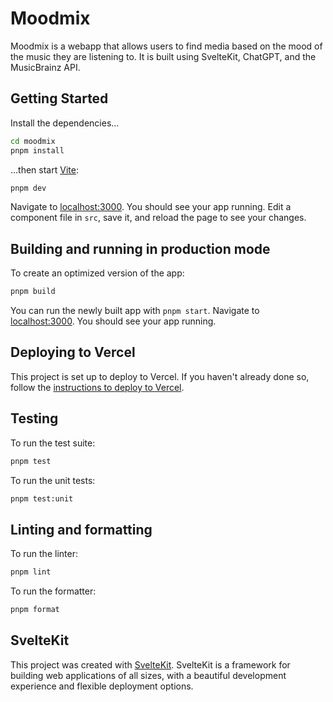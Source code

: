 # Moodmix

Moodmix is a webapp that allows users to find media based on the mood of the music they are listening to. It is built using SvelteKit, ChatGPT, and the MusicBrainz API.

## Getting Started

Install the dependencies...

```bash
cd moodmix
pnpm install
```

...then start [Vite](https://vitejs.dev):

```bash
pnpm dev
```

Navigate to [localhost:3000](http://localhost:5178). You should see your app running. Edit a component file in `src`, save it, and reload the page to see your changes.

## Building and running in production mode

To create an optimized version of the app:

```bash
pnpm build
```

You can run the newly built app with `pnpm start`. Navigate to [localhost:3000](http://localhost:3000). You should see your app running.

## Deploying to Vercel

This project is set up to deploy to Vercel. If you haven't already done so, follow the [instructions to deploy to Vercel](https://kit.svelte.dev/docs#deployment).

## Testing

To run the test suite:

```bash
pnpm test
```
 
To run the unit tests:

```bash
pnpm test:unit
```

## Linting and formatting

To run the linter:

```bash
pnpm lint
```

To run the formatter:

```bash
pnpm format
```

## SvelteKit

This project was created with [SvelteKit](https://kit.svelte.dev). SvelteKit is a framework for building web applications of all sizes, with a beautiful development experience and flexible deployment options.




